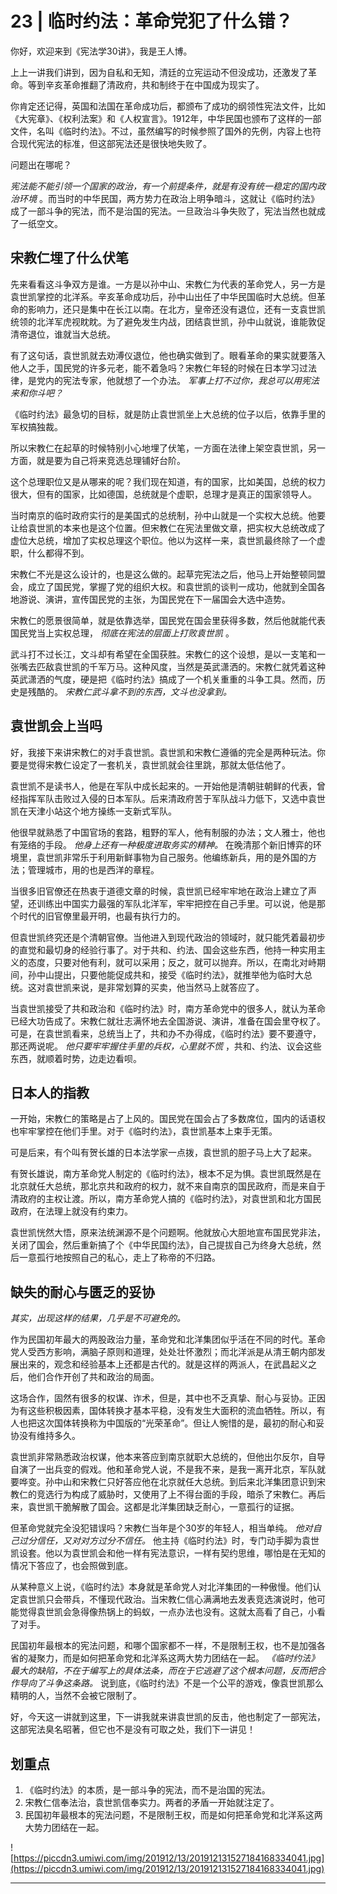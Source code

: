 # 23 | 临时约法：革命党犯了什么错？

你好，欢迎来到《宪法学30讲》，我是王人博。

上上一讲我们讲到，因为自私和无知，清廷的立宪运动不但没成功，还激发了革命。等到辛亥革命推翻了清政府，共和制终于在中国成为现实了。

你肯定还记得，英国和法国在革命成功后，都颁布了成功的纲领性宪法文件，比如《大宪章》、《权利法案》和《人权宣言》。1912年，中华民国也颁布了这样的一部文件，名叫《临时约法》。不过，虽然编写的时候参照了国外的先例，内容上也符合现代宪法的标准，但这部宪法还是很快地失败了。

问题出在哪呢？

 *宪法能不能引领一个国家的政治，有一个前提条件，就是有没有统一稳定的国内政治环境* 。而当时的中华民国，两方势力在政治上明争暗斗，这就让《临时约法》成了一部斗争的宪法，而不是治国的宪法。一旦政治斗争失败了，宪法当然也就成了一纸空文。

## 宋教仁埋了什么伏笔

先来看看这斗争双方是谁。一方是以孙中山、宋教仁为代表的革命党人，另一方是袁世凯掌控的北洋系。辛亥革命成功后，孙中山出任了中华民国临时大总统。但革命的影响力，还只是集中在长江以南。在北方，皇帝还没有退位，还有一支袁世凯统领的北洋军虎视眈眈。为了避免发生内战，团结袁世凯，孙中山就说，谁能敦促清帝退位，谁就当大总统。

有了这句话，袁世凯就去劝溥仪退位，他也确实做到了。眼看革命的果实就要落入他人之手，国民党的许多元老，能不着急吗？宋教仁年轻的时候在日本学习过法律，是党内的宪法专家，他就想了一个办法。 *军事上打不过你，我总可以用宪法来和你斗吧？*

《临时约法》最急切的目标，就是防止袁世凯坐上大总统的位子以后，依靠手里的军权搞独裁。

所以宋教仁在起草的时候特别小心地埋了伏笔，一方面在法律上架空袁世凯，另一方面，就是要为自己将来竞选总理铺好台阶。

这个总理职位又是从哪来的呢？我们现在知道，有的国家，比如美国，总统的权力很大，但有的国家，比如德国，总统就是个虚职，总理才是真正的国家领导人。

当时南京的临时政府实行的是美国式的总统制，孙中山就是一个实权大总统。他要让给袁世凯的本来也是这个位置。但宋教仁在宪法里做文章，把实权大总统改成了虚位大总统，增加了实权总理这个职位。他以为这样一来，袁世凯最终除了一个虚职，什么都得不到。

宋教仁不光是这么设计的，也是这么做的。起草完宪法之后，他马上开始整顿同盟会，成立了国民党，掌握了党的组织大权。和袁世凯的谈判一成功，他就到全国各地游说、演讲，宣传国民党的主张，为国民党在下一届国会大选中造势。

宋教仁的愿景很简单，就是依靠选举，国民党在国会里获得多数，然后他就能代表国民党当上实权总理， *彻底在宪法的层面上打败袁世凯* 。

武斗打不过长江，文斗却有希望在全国获胜。宋教仁的这个设想，是以一支笔和一张嘴去匹敌袁世凯的千军万马。这种风度，当然是英武潇洒的。宋教仁就凭着这种英武潇洒的气度，硬是把《临时约法》搞成了一个机关重重的斗争工具。然而，历史是残酷的。 *宋教仁武斗拿不到的东西，文斗也没拿到。*

## 袁世凯会上当吗

好，我接下来讲宋教仁的对手袁世凯。袁世凯和宋教仁遵循的完全是两种玩法。你要是觉得宋教仁设定了一套机关，袁世凯就会往里跳，那就太低估他了。

袁世凯不是读书人，他是在军队中成长起来的。一开始他是清朝驻朝鲜的代表，曾经指挥军队击败过入侵的日本军队。后来清政府苦于军队战斗力低下，又选中袁世凯在天津小站这个地方操练一支新式军队。

他很早就熟悉了中国官场的套路，粗野的军人，他有制服的办法；文人雅士，他也有笼络的手段。 *他身上还有一种极度进取务实的精神。* 在晚清那个新旧博弈的环境里，袁世凯非常乐于利用新鲜事物为自己服务。他编练新兵，用的是外国的方法；管理城市，用的也是西洋的章程。

当很多旧官僚还在热衷于道德文章的时候，袁世凯已经牢牢地在政治上建立了声望，还训练出中国实力最强的军队北洋军，牢牢把控在自己手里。可以说，他是那个时代的旧官僚里最开明，也最有执行力的。

但袁世凯终究还是个清朝官僚。当他进入到现代政治的领域时，就只能凭着最初步的直觉和最切身的经验行事了。对于共和、约法、国会这些东西，他持一种实用主义的态度，只要对他有利，就可以采用；反之，就可以抛弃。所以，在南北对峙期间，孙中山提出，只要他能促成共和，接受《临时约法》，就推举他为临时大总统。这对袁世凯来说，是非常划算的买卖，他当然马上就答应了。

当袁世凯接受了共和政治和《临时约法》时，南方革命党中的很多人，就认为革命已经大功告成了。宋教仁就壮志满怀地去全国游说、演讲，准备在国会里夺权了。可是，在袁世凯看来，总统当上了，共和办不办得成，《临时约法》要不要遵守，那还两说呢。 *他只要牢牢握住手里的兵权，心里就不慌* ，共和、约法、议会这些东西，就顺着时势，边走边看呗。

## 日本人的指教

一开始，宋教仁的策略是占了上风的。国民党在国会占了多数席位，国内的话语权也牢牢掌控在他们手里。对于《临时约法》，袁世凯基本上束手无策。

可是后来，有个叫有贺长雄的日本法学家一点拨，袁世凯的胆子马上大了起来。

有贺长雄说，南方革命党人制定的《临时约法》，根本不足为惧。袁世凯既然是在北京就任大总统，那北京共和政府的权力，就不来自南京的国民政府，而是来自于清政府的主权让渡。所以，南方革命党人搞的《临时约法》，对袁世凯和北方国民政府，在法理上就没有约束力。

袁世凯恍然大悟，原来法统渊源不是个问题啊。他就放心大胆地宣布国民党非法，关闭了国会，然后重新搞了个《中华民国约法》，自己提拔自己为终身大总统，然后一意孤行地按照自己的私心，走上了称帝的不归路。

## 缺失的耐心与匮乏的妥协

 *其实，出现这样的结果，几乎是不可避免的。*

作为民国初年最大的两股政治力量，革命党和北洋集团似乎活在不同的时代。革命党人受西方影响，满脑子原则和道理，处处壮怀激烈；而北洋派是从清王朝内部发展出来的，观念和经验基本上还都是古代的。就是这样的两派人，在武昌起义之后，他们合作开创了共和政治的局面。

这场合作，固然有很多的权谋、诈术，但是，其中也不乏真挚、耐心与妥协。正因为有这些积极因素，国体转换才基本平稳，没有发生大面积的流血牺牲。所以，有人也把这次国体转换称为中国版的“光荣革命”。但让人惋惜的是，最初的耐心和妥协没有维持多久。

袁世凯非常熟悉政治权谋，他本来答应到南京就职大总统的，但他出尔反尔，自导自演了一出兵变的假戏。他和革命党人说，不是我不来，是我一离开北京，军队就要哗变。孙中山和宋教仁只好答应他在北京就任大总统。到后来北洋集团意识到宋教仁的竞选行为构成了威胁时，又使用了上不得台面的手段，暗杀了宋教仁。再后来，袁世凯干脆解散了国会。这都是北洋集团缺乏耐心，一意孤行的证据。

但革命党就完全没犯错误吗？宋教仁当年是个30岁的年轻人，相当单纯。 *他对自己过分信任，又对对方过分不信任。* 他主持《临时约法》时，专门动手脚为袁世凯设套。他以为袁世凯会和他一样有宪法意识，一样有契约思维，哪怕是在无知的情况下答应了，也会照做到底。

从某种意义上说，《临时约法》本身就是革命党人对北洋集团的一种傲慢。他们认定袁世凯只会带兵，不懂现代政治。当宋教仁信心满满地去发表竞选演说时，他可能觉得袁世凯会急得像热锅上的蚂蚁，一点办法也没有。这就太高看了自己，小看了对手。

民国初年最根本的宪法问题，和哪个国家都不一样，不是限制王权，也不是加强各省的凝聚力，而是如何把革命党和北洋系这两大势力团结在一起。 *《临时约法》最大的缺陷，不在于编写上的具体法条，而在于它逃避了这个根本问题，反而把合作导向了斗争这条路。* 说到底，《临时约法》不是一个公平的游戏，像袁世凯那么精明的人，当然不会被它限制了。

好，今天这一讲就到这里，下一讲我就来讲袁世凯的反击，他也制定了一部宪法，这部宪法臭名昭著，但它也不是没有可取之处，我们下一讲见！

## 划重点


1. 《临时约法》的本质，是一部斗争的宪法，而不是治国的宪法。
2. 宋教仁信奉法治，袁世凯信奉实力。两者的矛盾一开始就注定了。
3. 民国初年最根本的宪法问题，不是限制王权，而是如何把革命党和北洋系这两大势力团结在一起。


![https://piccdn3.umiwi.com/img/201912/13/201912131527184168334041.jpg](https://piccdn3.umiwi.com/img/201912/13/201912131527184168334041.jpg)

---
